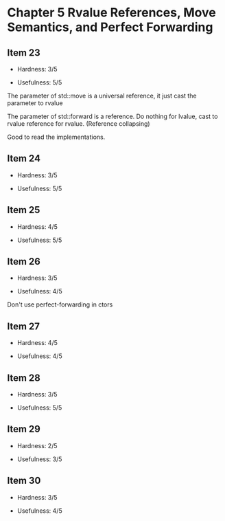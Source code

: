 # Chapter 5 Rvalue References, Move Semantics, and Perfect Forwarding

## Item 23

* Hardness: 3/5

* Usefulness: 5/5

The parameter of std::move is a universal reference, it just cast the parameter to rvalue

The parameter of std::forward is a reference. Do nothing for lvalue, cast to rvalue reference for rvalue. (Reference collapsing)

Good to read the implementations.

## Item 24

* Hardness: 3/5

* Usefulness: 5/5

## Item 25

* Hardness: 4/5

* Usefulness: 5/5

## Item 26

* Hardness: 3/5

* Usefulness: 4/5

Don't use perfect-forwarding in ctors

## Item 27

* Hardness: 4/5

* Usefulness: 4/5

## Item 28

* Hardness: 3/5

* Usefulness: 5/5

## Item 29

* Hardness: 2/5

* Usefulness: 3/5

## Item 30

* Hardness: 3/5

* Usefulness: 4/5
